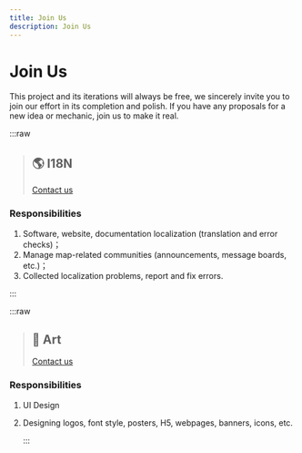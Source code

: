 ```yaml
---
title: Join Us
description: Join Us
---
```


# Join Us

This project and its iterations will always be free, we sincerely invite you to join our effort in its completion and polish.
If you have any proposals for a new idea or mechanic, join us to make it real.

:::raw

> ## 🌎 I18N
>
> [Contact us](https://discord.gg/aFe57AKZUF)

### Responsibilities

1. Software, website, documentation localization (translation and error checks)；
2. Manage map-related communities (announcements, message boards, etc.)；
3. Collected localization problems, report and fix errors.

:::

:::raw

> ## 🎨 Art
>
> [Contact us](https://discord.gg/aFe57AKZUF)

### Responsibilities

1. UI Design
2. Designing logos, font style, posters, H5, webpages, banners, icons, etc.

   :::

<style lang="scss" scoped>
.vp-raw {
  padding: 0 28px 24px 28px;
  box-shadow: var(--vp-shadow-2);
  display: flex;
  flex-direction: column;
  width: 100%;
  margin-bottom: 36px;
  font-size: 15px;
  transition: all .5s,box-shadow .25s ease,border-color .25s ease;
  border-radius: 6px;
  background-color: var(--vp-custom-block-info-bg);
  margin-top: 2rem;
  &:hover{
    transform: translate3d(0, -8px, 0);
    box-shadow: var(--vp-shadow-3);
  }
    
  .header-anchor {
    display: none;
  }
  h3 {
    margin: 0;
  }
  code {
    background-color: var(--vp-c-mute-dark);
    font-weight: 600;
  }
  blockquote {
    display: flex;
    border-left: none;
    justify-content: space-between;
    align-items: center;
    width: 100%;
    border-bottom: 2px solid var(--vp-c-divider);
    padding-bottom: 18px;
    padding-left: 0;
    h2 {
      padding-top: 0;
      letter-spacing: 0;
      margin: 0;
    }
    a {
      display: inline-block;
      border-radius: 6px;
      padding: 0 20px;
      line-height: 34px;
      font-size: 14px;
      border-color: var(--vp-button-brand-border);
      color: var(--vp-button-brand-text);
      background-color: var(--vp-button-brand-bg);
      border: 1px solid transparent;
      text-align: center;
      font-weight: 600;
      white-space: nowrap;
      transition: color 0.25s, border-color 0.25s, background-color 0.25s;
      text-decoration: none;
      &:hover {
        border-color: var(--vp-button-brand-hover-border);
        color: var(--vp-button-brand-hover-text);
        background-color: var(--vp-button-brand-hover-bg);
      }
    }
  }
}
</style>
